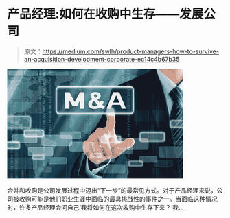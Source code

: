 # 产品经理:如何在收购中生存——发展公司

> 原文：<https://medium.com/swlh/product-managers-how-to-survive-an-acquisition-development-corporate-ec14c4b67b35>

![](img/6eac021b299390724a59e2259f734f0b.png)

合并和收购是公司发展过程中迈出“下一步”的最常见方式。对于产品经理来说，公司被收购可能是他们职业生涯中面临的最具挑战性的事件之一。当面临这种情况时，许多产品经理会问自己‘我将如何在这次收购中生存下来？’我…